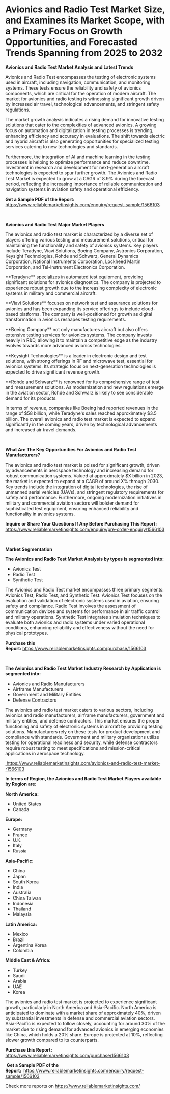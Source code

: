 <p><h1>Avionics and Radio Test Market Size, and Examines its Market Scope, with a Primary Focus on Growth Opportunities, and Forecasted Trends Spanning from 2025 to 2032</h1></p><p><strong>Avionics and Radio Test Market Analysis and Latest Trends</strong></p>
<p><p>Avionics and Radio Test encompasses the testing of electronic systems used in aircraft, including navigation, communication, and monitoring systems. These tests ensure the reliability and safety of avionics components, which are critical for the operation of modern aircraft. The market for avionics and radio testing is witnessing significant growth driven by increased air travel, technological advancements, and stringent safety regulations.</p><p>The market growth analysis indicates a rising demand for innovative testing solutions that cater to the complexities of advanced avionics. A growing focus on automation and digitalization in testing processes is trending, enhancing efficiency and accuracy in evaluations. The shift towards electric and hybrid aircraft is also generating opportunities for specialized testing services catering to new technologies and standards.</p><p>Furthermore, the integration of AI and machine learning in the testing processes is helping to optimize performance and reduce downtime. Investment in research and development for next-generation aircraft technologies is expected to spur further growth. The Avionics and Radio Test Market is expected to grow at a CAGR of 8.9% during the forecast period, reflecting the increasing importance of reliable communication and navigation systems in aviation safety and operational efficiency.</p></p>
<p><strong>Get a Sample PDF of the Report:&nbsp;</strong> <a href="https://www.reliablemarketinsights.com/enquiry/request-sample/1566103?utm_campaign=3556&utm_medium=2&utm_source=Github&utm_content=ia&utm_term=22032025&utm_id=avionics-and-radio-test">https://www.reliablemarketinsights.com/enquiry/request-sample/1566103</a></p>
<p>&nbsp;</p>
<p><strong>Avionics and Radio Test Major Market Players</strong></p>
<p><p>The avionics and radio test market is characterized by a diverse set of players offering various testing and measurement solutions, critical for maintaining the functionality and safety of avionics systems. Key players include Teradyne, Viavi Solutions, Boeing Company, Astronics Corporation, Keysight Technologies, Rohde and Schwarz, General Dynamics Corporation, National Instruments Corporation, Lockheed Martin Corporation, and Tel-Instrument Electronics Corporation.</p><p>**Teradyne** specializes in automated test equipment, providing significant solutions for avionics diagnostics. The company is projected to experience robust growth due to the increasing complexity of electronic systems in military and commercial aircraft.</p><p>**Viavi Solutions** focuses on network test and assurance solutions for avionics and has been expanding its service offerings to include cloud-based platforms. The company is well-positioned for growth as digital transformation in avionics reshapes testing requirements.</p><p>**Boeing Company** not only manufactures aircraft but also offers extensive testing services for avionics systems. The company invests heavily in R&D, allowing it to maintain a competitive edge as the industry evolves towards more advanced avionics technologies.</p><p>**Keysight Technologies** is a leader in electronic design and test solutions, with strong offerings in RF and microwave test, essential for avionics systems. Its strategic focus on next-generation technologies is expected to drive significant revenue growth.</p><p>**Rohde and Schwarz** is renowned for its comprehensive range of test and measurement solutions. As modernization and new regulations emerge in the aviation sector, Rohde and Schwarz is likely to see considerable demand for its products.</p><p>In terms of revenue, companies like Boeing had reported revenues in the range of $58 billion, while Teradyne's sales reached approximately $3.5 billion. The overall avionics and radio test market is expected to expand significantly in the coming years, driven by technological advancements and increased air travel demands.</p></p>
<p>&nbsp;</p>
<p><strong>What Are The Key Opportunities For Avionics and Radio Test Manufacturers?</strong></p>
<p><p>The avionics and radio test market is poised for significant growth, driven by advancements in aerospace technology and increasing demand for robust communication systems. Valued at approximately $X billion in 2023, the market is expected to expand at a CAGR of around X% through 2030. Key trends include the integration of digital technologies, the rise of unmanned aerial vehicles (UAVs), and stringent regulatory requirements for safety and performance. Furthermore, ongoing modernization initiatives in military and commercial aviation sectors will bolster demand for sophisticated test equipment, ensuring enhanced reliability and functionality in avionics systems.</p></p>
<p><strong>Inquire or Share Your Questions If Any Before Purchasing This Report:</strong> <a href="https://www.reliablemarketinsights.com/enquiry/pre-order-enquiry/1566103?utm_campaign=3556&utm_medium=2&utm_source=Github&utm_content=ia&utm_term=22032025&utm_id=avionics-and-radio-test">https://www.reliablemarketinsights.com/enquiry/pre-order-enquiry/1566103</a></p>
<p>&nbsp;</p>
<p><strong>Market Segmentation</strong></p>
<p><strong>The Avionics and Radio Test Market Analysis by types is segmented into:</strong></p>
<p><ul><li>Avionics Test</li><li>Radio Test</li><li>Synthetic Test</li></ul></p>
<p><p>The Avionics and Radio Test market encompasses three primary segments: Avionics Test, Radio Test, and Synthetic Test. Avionics Test focuses on the evaluation and validation of electronic systems used in aviation, ensuring safety and compliance. Radio Test involves the assessment of communication devices and systems for performance in air traffic control and military operations. Synthetic Test integrates simulation techniques to evaluate both avionics and radio systems under varied operational conditions, enhancing reliability and effectiveness without the need for physical prototypes.</p></p>
<p><strong>Purchase this Report:&nbsp;</strong><a href="https://www.reliablemarketinsights.com/purchase/1566103?utm_campaign=3556&utm_medium=2&utm_source=Github&utm_content=ia&utm_term=22032025&utm_id=avionics-and-radio-test">https://www.reliablemarketinsights.com/purchase/1566103</a></p>
<p>&nbsp;</p>
<p><strong>The Avionics and Radio Test Market Industry Research by Application is segmented into:</strong></p>
<p><ul><li>Avionics and Radio Manufacturers</li><li>Airframe Manufacturers</li><li>Government and Military Entities</li><li>Defense Contractors</li></ul></p>
<p><p>The avionics and radio test market caters to various sectors, including avionics and radio manufacturers, airframe manufacturers, government and military entities, and defense contractors. This market ensures the proper functioning and safety of electronic systems in aircraft by providing testing solutions. Manufacturers rely on these tests for product development and compliance with standards. Government and military organizations utilize testing for operational readiness and security, while defense contractors require robust testing to meet specifications and mission-critical applications in aerospace technology.</p></p>
<p><a href="https://www.reliablemarketinsights.com/avionics-and-radio-test-market-r1566103?utm_campaign=3556&utm_medium=2&utm_source=Github&utm_content=ia&utm_term=22032025&utm_id=avionics-and-radio-test">&nbsp;https://www.reliablemarketinsights.com/avionics-and-radio-test-market-r1566103</a></p>
<p><strong>In terms of Region, the Avionics and Radio Test Market Players available by Region are:</strong></p>
<p>
    <p> <strong> North America: </strong>
        <ul>
            <li>United States</li>
            <li>Canada</li>
        </ul>
        </p> 
    <p> <strong> Europe: </strong>
        <ul>
            <li>Germany</li>
            <li>France</li>
            <li>U.K.</li>
            <li>Italy</li>
            <li>Russia</li>
        </ul>
        </p> 
    <p> <strong> Asia-Pacific: </strong>
        <ul>
            <li>China</li>
            <li>Japan</li>
            <li>South Korea</li>
            <li>India</li>
            <li>Australia</li>
            <li>China Taiwan</li>
            <li>Indonesia</li>
            <li>Thailand</li>
            <li>Malaysia</li>
        </ul>
        </p> 
    <p> <strong> Latin America: </strong>
        <ul>
            <li>Mexico</li>
            <li>Brazil</li>
            <li>Argentina Korea</li>
            <li>Colombia</li>
        </ul>
        </p> 
    <p> <strong> Middle East & Africa: </strong>
        <ul>
            <li>Turkey</li>
            <li>Saudi</li>
            <li>Arabia</li>
            <li>UAE</li>
            <li>Korea</li>
        </ul>
    </p>
    </p>
<p><p>The avionics and radio test market is projected to experience significant growth, particularly in North America and Asia-Pacific. North America is anticipated to dominate with a market share of approximately 40%, driven by substantial investments in defense and commercial aviation sectors. Asia-Pacific is expected to follow closely, accounting for around 30% of the market due to rising demand for advanced avionics in emerging economies like China, which holds a 20% share. Europe is projected at 10%, reflecting slower growth compared to its counterparts.</p></p>
<p><strong>Purchase this Report: </strong><a href="https://www.reliablemarketinsights.com/purchase/1566103?utm_campaign=3556&utm_medium=2&utm_source=Github&utm_content=ia&utm_term=22032025&utm_id=avionics-and-radio-test">https://www.reliablemarketinsights.com/purchase/1566103</a></p>
<p>&nbsp;<strong>Get a Sample PDF of the Report:&nbsp;&nbsp;</strong><a href="https://www.reliablemarketinsights.com/enquiry/request-sample/1566103?utm_campaign=3556&utm_medium=2&utm_source=Github&utm_content=ia&utm_term=22032025&utm_id=avionics-and-radio-test">https://www.reliablemarketinsights.com/enquiry/request-sample/1566103</a></p>
<p><strong></strong></p>
<p>Check more reports on <a href="https://www.reliablemarketinsights.com/?utm_campaign=3556&utm_medium=2&utm_source=Github&utm_content=ia&utm_term=22032025&utm_id=avionics-and-radio-test">https://www.reliablemarketinsights.com/</a></p>